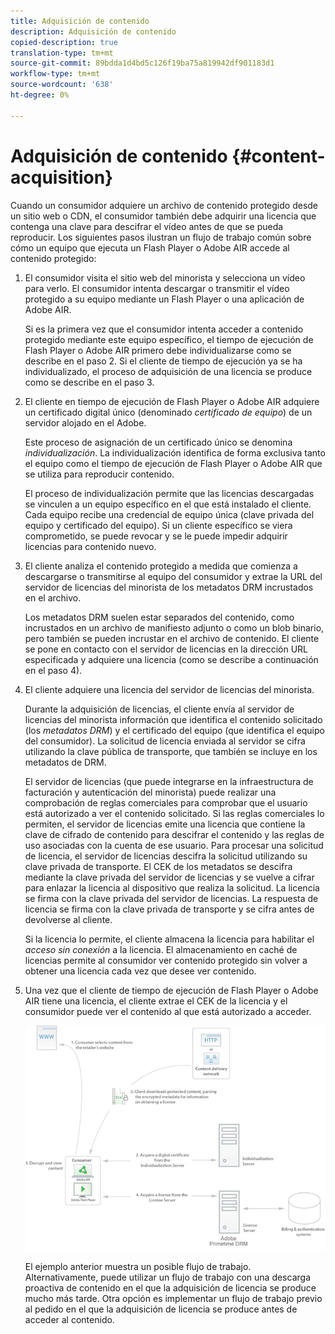 ```yaml
---
title: Adquisición de contenido
description: Adquisición de contenido
copied-description: true
translation-type: tm+mt
source-git-commit: 89bdda1d4bd5c126f19ba75a819942df901183d1
workflow-type: tm+mt
source-wordcount: '638'
ht-degree: 0%

---
```



# Adquisición de contenido {#content-acquisition}

Cuando un consumidor adquiere un archivo de contenido protegido desde un sitio web o CDN, el consumidor también debe adquirir una licencia que contenga una clave para descifrar el vídeo antes de que se pueda reproducir. Los siguientes pasos ilustran un flujo de trabajo común sobre cómo un equipo que ejecuta un Flash Player o Adobe AIR accede al contenido protegido:

1. El consumidor visita el sitio web del minorista y selecciona un vídeo para verlo. El consumidor intenta descargar o transmitir el vídeo protegido a su equipo mediante un Flash Player o una aplicación de Adobe AIR.

   Si es la primera vez que el consumidor intenta acceder a contenido protegido mediante este equipo específico, el tiempo de ejecución de Flash Player o Adobe AIR primero debe individualizarse como se describe en el paso 2. Si el cliente de tiempo de ejecución ya se ha individualizado, el proceso de adquisición de una licencia se produce como se describe en el paso 3.

1. El cliente en tiempo de ejecución de Flash Player o Adobe AIR adquiere un certificado digital único (denominado *certificado de equipo*) de un servidor alojado en el Adobe.

   Este proceso de asignación de un certificado único se denomina *individualización*. La individualización identifica de forma exclusiva tanto el equipo como el tiempo de ejecución de Flash Player o Adobe AIR que se utiliza para reproducir contenido.

   El proceso de individualización permite que las licencias descargadas se vinculen a un equipo específico en el que está instalado el cliente. Cada equipo recibe una credencial de equipo única (clave privada del equipo y certificado del equipo). Si un cliente específico se viera comprometido, se puede revocar y se le puede impedir adquirir licencias para contenido nuevo.

1. El cliente analiza el contenido protegido a medida que comienza a descargarse o transmitirse al equipo del consumidor y extrae la URL del servidor de licencias del minorista de los metadatos DRM incrustados en el archivo.

   Los metadatos DRM suelen estar separados del contenido, como incrustados en un archivo de manifiesto adjunto o como un blob binario, pero también se pueden incrustar en el archivo de contenido. El cliente se pone en contacto con el servidor de licencias en la dirección URL especificada y adquiere una licencia (como se describe a continuación en el paso 4).
1. El cliente adquiere una licencia del servidor de licencias del minorista.

   Durante la adquisición de licencias, el cliente envía al servidor de licencias del minorista información que identifica el contenido solicitado (los *metadatos DRM*) y el certificado del equipo (que identifica el equipo del consumidor). La solicitud de licencia enviada al servidor se cifra utilizando la clave pública de transporte, que también se incluye en los metadatos de DRM.

   El servidor de licencias (que puede integrarse en la infraestructura de facturación y autenticación del minorista) puede realizar una comprobación de reglas comerciales para comprobar que el usuario está autorizado a ver el contenido solicitado. Si las reglas comerciales lo permiten, el servidor de licencias emite una licencia que contiene la clave de cifrado de contenido para descifrar el contenido y las reglas de uso asociadas con la cuenta de ese usuario. Para procesar una solicitud de licencia, el servidor de licencias descifra la solicitud utilizando su clave privada de transporte. El CEK de los metadatos se descifra mediante la clave privada del servidor de licencias y se vuelve a cifrar para enlazar la licencia al dispositivo que realiza la solicitud. La licencia se firma con la clave privada del servidor de licencias. La respuesta de licencia se firma con la clave privada de transporte y se cifra antes de devolverse al cliente.

   Si la licencia lo permite, el cliente almacena la licencia para habilitar el *acceso sin conexión* a la licencia. El almacenamiento en caché de licencias permite al consumidor ver contenido protegido sin volver a obtener una licencia cada vez que desee ver contenido.

1. Una vez que el cliente de tiempo de ejecución de Flash Player o Adobe AIR tiene una licencia, el cliente extrae el CEK de la licencia y el consumidor puede ver el contenido al que está autorizado a acceder.

   <!--<a id="fig_s43_gc2_44"></a>-->

   ![](assets/FMRMS_fig01_web.png)

   El ejemplo anterior muestra un posible flujo de trabajo. Alternativamente, puede utilizar un flujo de trabajo con una descarga proactiva de contenido en el que la adquisición de licencia se produce mucho más tarde. Otra opción es implementar un flujo de trabajo previo al pedido en el que la adquisición de licencia se produce antes de acceder al contenido.

